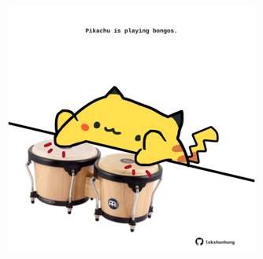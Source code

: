 <!-- built at 07/07/2021, 24:12:19 UTC -->
<p align="center">
  <img width="500" height="500" src="./ReadmeImage.svg">
</p>
